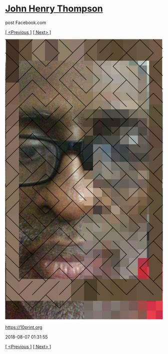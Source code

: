# [John Henry Thompson](../README.md)
post Facebook.com

[[ <Previous ]](2018-08-07-2.md) [[ Next> ]](2018-08-04-1.md)

[![](../media/2018-08-07/Timeline-Photos-https-10print-org.jpg)](../README.md)

https://10print.org

2018-08-07 01:31:55

[[ <Previous ]](2018-08-07-2.md) [[ Next> ]](2018-08-04-1.md)